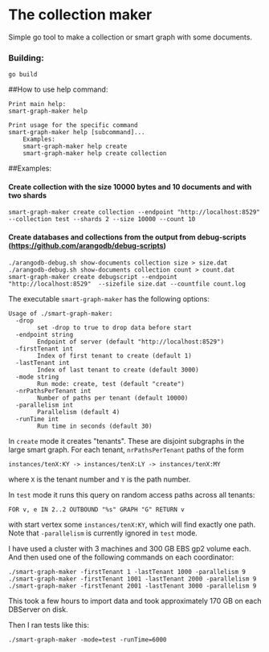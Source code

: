 # The collection maker
Simple go tool to make a collection or smart graph with some documents.

### Building:
```
go build
```

##How to use help command:
```
Print main help:
smart-graph-maker help

Print usage for the specific command
smart-graph-maker help [subcommand]...
    Examples:
    smart-graph-maker help create 
    smart-graph-maker help create collection
``` 

##Examples:

#### Create collection with the size 10000 bytes and 10 documents and with two shards
```
smart-graph-maker create collection --endpoint "http://localhost:8529" --collection test --shards 2 --size 10000 --count 10
```

#### Create databases and collections from the output from debug-scripts (https://github.com/arangodb/debug-scripts)
```
./arangodb-debug.sh show-documents collection size > size.dat
./arangodb-debug.sh show-documents collection count > count.dat
smart-graph-maker create debugscript --endpoint "http://localhost:8529"  --sizefile size.dat --countfile count.log
```

The executable `smart-graph-maker` has the following options:

```
Usage of ./smart-graph-maker:
  -drop
    	set -drop to true to drop data before start
  -endpoint string
    	Endpoint of server (default "http://localhost:8529")
  -firstTenant int
    	Index of first tenant to create (default 1)
  -lastTenant int
    	Index of last tenant to create (default 3000)
  -mode string
    	Run mode: create, test (default "create")
  -nrPathsPerTenant int
    	Number of paths per tenant (default 10000)
  -parallelism int
    	Parallelism (default 4)
  -runTime int
    	Run time in seconds (default 30)
```

In `create` mode it creates "tenants". These are disjoint subgraphs in
the large smart graph. For each tenant, `nrPathsPerTenant` paths of the
form

```
instances/tenX:KY -> instances/tenX:LY -> instances/tenX:MY
```

where `X` is the tenant number and `Y` is the path number.

In `test` mode it runs this query on random access paths across all
tenants:

```
FOR v, e IN 2..2 OUTBOUND "%s" GRAPH "G" RETURN v
```

with start vertex some `instances/tenX:KY`, which will find exactly one 
path. Note that `-parallelism` is currently ignored in `test` mode.

I have used a cluster with 3 machines and 300 GB EBS gp2 volume each.
And then used one of the following commands on each coordinator:

```
./smart-graph-maker -firstTenant 1 -lastTenant 1000 -parallelism 9
./smart-graph-maker -firstTenant 1001 -lastTenant 2000 -parallelism 9
./smart-graph-maker -firstTenant 2001 -lastTenant 3000 -parallelism 9
```

This took a few hours to import data and took approximately 170 GB on
each DBServer on disk.

Then I ran tests like this:

```
./smart-graph-maker -mode=test -runTime=6000
```
